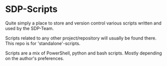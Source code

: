 # SDP-Scripts
Quite simply a place to store and version control various scripts written and used by the SDP-Team.

Scripts related to any other project/repository will usually be found there. This repo is for 'standalone'-scripts.

Scripts are a mix of PowerShell, python and bash scripts. Mostly depending on the author's preferences.
